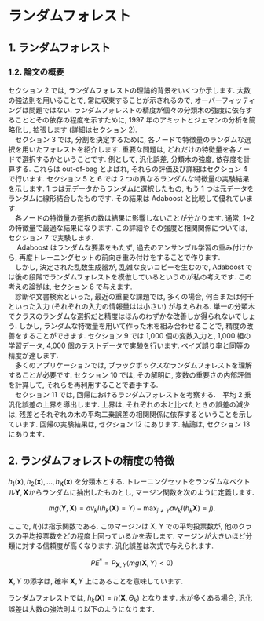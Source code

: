 # ランダムフォレスト

## 1. ランダムフォレスト

### 1.2. 論文の概要

セクション 2 では, ランダムフォレストの理論的背景をいくつか示します. 大数の強法則を用いることで, 常に収束することが示されるので, オーバーフィッティングは問題ではない. ランダムフォレストの精度が個々の分類木の強度に依存することとその依存の程度を示すために, 1997 年のアミットとジェマンの分析を簡略化し, 拡張します (詳細はセクション 2).  
　セクション 3 では, 分割を決定するために, 各ノードで特徴量のランダムな選択を用いたフォレストを紹介します. 重要な問題は, どれだけの特徴量を各ノードで選択するかということです. 例として, 汎化誤差, 分類木の強度, 依存度を計算する. これらは out-of-bag とよばれ, それらの評価及び詳細はセクション 4 で行います. セクション 5 と 6 では 2 つの異なるランダムな特徴量の実験結果を示します. 1 つは元データからランダムに選択したもの, もう 1 つは元データをランダムに線形結合したものです. その結果は Adaboost と比較して優れています.  
　各ノードの特徴量の選択の数は結果に影響しないことが分かります. 通常, 1~2 の特徴量で最適な結果になります. この詳細やその強度と相関関係については, セクション 7 で実験します.  
　 Adaboost はランダムな要素をもたず, 過去のアンサンブル学習の重み付けから, 再度トレーニングセットの前向き重み付けをすることで作ります.  
　しかし, 決定された乱数生成器が, 乱雑な良いコピーを生むので, Adaboost では後の段階でランダムフォレストを模倣しているというのが私の考えです. この考えの論拠は, セクション 8 で与えます.  
　診断や文書検索といった, 最近の重要な課題では, 多くの場合, 何百または何千といった入力 (それぞれの入力の情報量はは小さい) が与えられる. 単一の分類木でクラスのランダムな選択だと精度はほんのわずかな改善しか得られないでしょう. しかし, ランダムな特徴量を用いて作った木を組み合わせることで, 精度の改善をすることができます. セクション 9 では 1,000 個の変数入力と, 1,000 組の学習データ, 4,000 個のテストデータで実験を行います. ベイズ誤り率と同等の精度が達します.  
　多くのアプリケーションでは, ブラックボックスなランダムフォレストを理解することが必要です. セクション 10 では, その解明に, 変数の重要さの内部評価を計算して, それらを再利用することで着手する.  
　セクション 11 では, 回帰におけるランダムフォレストを考察する.　平均 2 乗汎化誤差の上界を導出します. 上界は, それぞれの木と比べたときの誤差の減少は, 残差とそれぞれの木の平均二乗誤差の相関関係に依存するということを示しています. 回帰の実験結果は, セクション 12 にあります. 結論は, セクション 13 にあります.

## 2. ランダムフォレストの精度の特徴

$h_1(\mathbf{x}),h_2(\mathbf{x}),...,h_\boldsymbol{K}(\mathbf{x})$ を分類木とする. トレーニングセットをランダムなベクトル$\mathbf{Y},\mathbf{X}$からランダムに抽出したものとし, マージン関数を次のように定義します.

$$ mg(\mathbf{Y},\mathbf{X}) = av_k I(h_k(\mathbf{X})=Y) - \max_{j\neq Y}av_k I(h_k{\mathbf{X}}) = j).$$

ここで, $I(·)$は指示関数である. このマージンは X, Y での平均投票数が, 他のクラスの平均投票数をどの程度上回っているかを表します. マージンが大きいほど分類に対する信頼度が高くなります. 汎化誤差は次式で与えられます.

$$ PE^* = P_{\mathbf{X}, Y}(mg(\mathbf{X}, Y) \lt 0) $$

$\mathbf{X}, Y$ の添字は, 確率 $\mathbf{X}, Y$ 上にあることを意味しています.

ランダムフォレストでは, $h_k(\mathbf{X}) = h(\mathbf{X}, \Theta_k)$ となります. 木が多くある場合, 汎化誤差は大数の強法則より以下のようになります.
